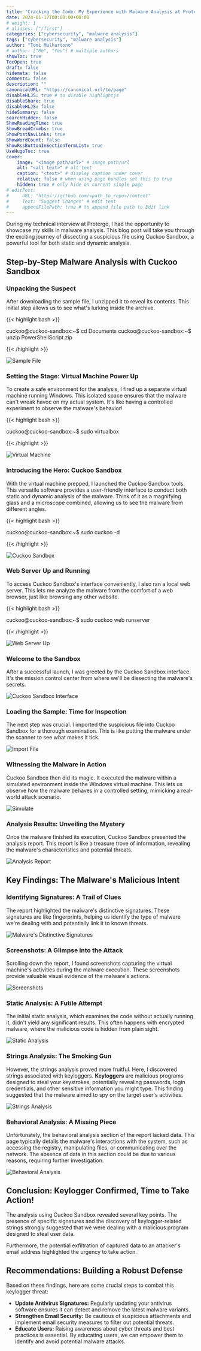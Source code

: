 ```yaml
---
title: "Cracking the Code: My Experience with Malware Analysis at Protergo"
date: 2024-01-17T00:00:00+00:00
# weight: 1
# aliases: ["/first"]
categories: ["cybersecurity", "malware analysis"]
tags: ["cybersecurity", "malware analysis"]
author: "Tomi Mulhartono"
# author: ["Me", "You"] # multiple authors
showToc: true
TocOpen: true
draft: false
hidemeta: false
comments: false
description: ""
canonicalURL: "https://canonical.url/to/page"
disableHLJS: true # to disable highlightjs
disableShare: true
disableHLJS: false
hideSummary: false
searchHidden: false
ShowReadingTime: true
ShowBreadCrumbs: true
ShowPostNavLinks: true
ShowWordCount: false
ShowRssButtonInSectionTermList: true
UseHugoToc: true
cover:
    image: "<image path/url>" # image path/url
    alt: "<alt text>" # alt text
    caption: "<text>" # display caption under cover
    relative: false # when using page bundles set this to true
    hidden: true # only hide on current single page
# editPost:
#     URL: "https://github.com/<path_to_repo>/content"
#     Text: "Suggest Changes" # edit text
#     appendFilePath: true # to append file path to Edit link
---
```


During my technical interview at Protergo, I had the opportunity to showcase my skills in malware analysis. This blog post will take you through the exciting journey of dissecting a suspicious file using Cuckoo Sandbox, a powerful tool for both static and dynamic analysis.

## Step-by-Step Malware Analysis with Cuckoo Sandbox

### Unpacking the Suspect

After downloading the sample file, I unzipped it to reveal its contents. This initial step allows us to see what's lurking inside the archive.

{{< highlight bash >}}

cuckoo@cuckoo-sandbox:~$ cd Documents
cuckoo@cuckoo-sandbox:~$ unzip PowerShellScript.zip

{{< /highlight >}}

![Sample File](/images/malware-analysis-protergo-1.png)

### Setting the Stage: Virtual Machine Power Up

To create a safe environment for the analysis, I fired up a separate virtual machine running Windows. This isolated space ensures that the malware can't wreak havoc on my actual system. It's like having a controlled experiment to observe the malware's behavior!

{{< highlight bash >}}

cuckoo@cuckoo-sandbox:~$ sudo virtualbox

{{< /highlight >}}

![Virtual Machine](/images/malware-analysis-protergo-2.png)

### Introducing the Hero: Cuckoo Sandbox

With the virtual machine prepped, I launched the Cuckoo Sandbox tools. This versatile software provides a user-friendly interface to conduct both static and dynamic analysis of the malware. Think of it as a magnifying glass and a microscope combined, allowing us to see the malware from different angles.

{{< highlight bash >}}

cuckoo@cuckoo-sandbox:~$ sudo cuckoo -d

{{< /highlight >}}

![Cuckoo Sandbox](/images/malware-analysis-protergo-3.png)

### Web Server Up and Running

To access Cuckoo Sandbox's interface conveniently, I also ran a local web server. This lets me analyze the malware from the comfort of a web browser, just like browsing any other website.

{{< highlight bash >}}

cuckoo@cuckoo-sandbox:~$ sudo cuckoo web runserver

{{< /highlight >}}

![Web Server Up](/images/malware-analysis-protergo-4.png)

### Welcome to the Sandbox

After a successful launch, I was greeted by the Cuckoo Sandbox interface. It's the mission control center from where we'll be dissecting the malware's secrets.

![Cuckoo Sandbox Interface](/images/malware-analysis-protergo-5.png)

### Loading the Sample: Time for Inspection

The next step was crucial. I imported the suspicious file into Cuckoo Sandbox for a thorough examination. This is like putting the malware under the scanner to see what makes it tick.

![Import File](/images/malware-analysis-protergo-6.png)

### Witnessing the Malware in Action

Cuckoo Sandbox then did its magic. It executed the malware within a simulated environment inside the Windows virtual machine. This lets us observe how the malware behaves in a controlled setting, mimicking a real-world attack scenario.

![Simulate](/images/malware-analysis-protergo-7.png)

### Analysis Results: Unveiling the Mystery

Once the malware finished its execution, Cuckoo Sandbox presented the analysis report. This report is like a treasure trove of information, revealing the malware's characteristics and potential threats.

![Analysis Report](/images/malware-analysis-protergo-8.png)

## Key Findings: The Malware's Malicious Intent

### Identifying Signatures: A Trail of Clues

The report highlighted the malware's distinctive signatures.  These signatures are like fingerprints, helping us identify the type of malware we're dealing with and potentially link it to known threats.

![Malware's Distinctive Signatures](/images/malware-analysis-protergo-9.png)

### Screenshots: A Glimpse into the Attack

Scrolling down the report, I found screenshots capturing the virtual machine's activities during the malware execution. These screenshots provide valuable visual evidence of the malware's actions.

![Screenshots](/images/malware-analysis-protergo-10.jpg)


### Static Analysis: A Futile Attempt

The initial static analysis, which examines the code without actually running it, didn't yield any significant results. This often happens with encrypted malware, where the malicious code is hidden from plain sight.

![Static Analysis](/images/malware-analysis-protergo-11.png)

### Strings Analysis: The Smoking Gun

However, the strings analysis proved more fruitful. Here, I discovered strings associated with keyloggers.  **Keyloggers** are malicious programs designed to steal your keystrokes, potentially revealing passwords, login credentials, and other sensitive information you might type. This finding suggested that the malware aimed to spy on the target user's activities.

![Strings Analysis](/images/malware-analysis-protergo-12.png)

### Behavioral Analysis: A Missing Piece

Unfortunately, the behavioral analysis section of the report lacked data. This page typically details the malware's interactions with the system, such as accessing the registry, manipulating files, or communicating over the network. The absence of data in this section could be due to various reasons, requiring further investigation.

![Behavioral Analysis](/images/malware-analysis-protergo-13.jpg)

## Conclusion:  Keylogger Confirmed, Time to Take Action!

The analysis using Cuckoo Sandbox revealed several key points. The presence of specific signatures and the discovery of keylogger-related strings strongly suggested that we were dealing with a malicious program designed to steal user data.

Furthermore, the potential exfiltration of captured data to an attacker's email address highlighted the urgency to take action.

## Recommendations:  Building a Robust Defense

Based on these findings, here are some crucial steps to combat this keylogger threat:

- **Update Antivirus Signatures:** Regularly updating your antivirus software ensures it can detect and remove the latest malware variants.
- **Strengthen Email Security:** Be cautious of suspicious attachments and implement email security measures to filter out potential threats.
- **Educate Users:** Raising awareness about cyber threats and best practices is essential. By educating users, we can empower them to identify and avoid potential malware attacks.